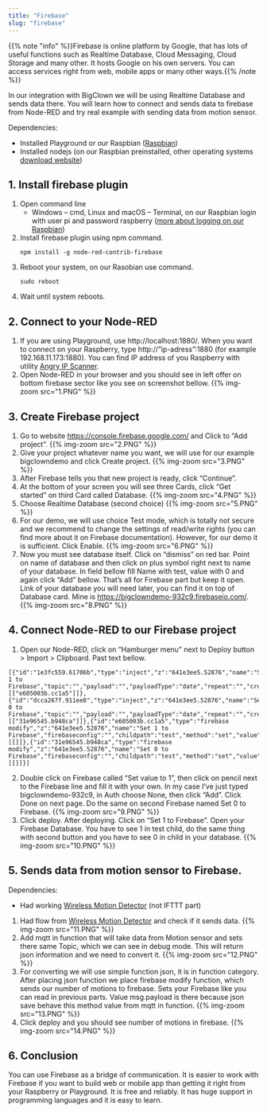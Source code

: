 ```yaml
---
title: "Firebase"
slug: "firebase"
---
```


{{% note "info" %}}Firebase is online platform by Google, that has lots of useful functions such as Realtime Database, Cloud Messaging, Cloud Storage and many other. It hosts Google on his own servers. You can access services right from web, mobile apps or many other ways.{{% /note %}}

In our integration with BigClown we will be using Realtime Database and sends data there. You will learn how to connect and sends data to firebase from Node-RED and try real example with sending data from motion sensor.

Dependencies:

* Installed Playground or our Raspbian ([Raspbian](https://www.bigclown.com/doc/tutorials/raspberry-pi-installation/))
* Installed nodejs (on our Raspbian preinstalled, other operating systems [download website](https://nodejs.org/en/download/))

## 1. Install firebase plugin
1. Open command line
	* Windows – cmd, Linux and macOS – Terminal, on our Raspbian login with user pi and password raspberry ([more about logging on our Raspbian](https://www.bigclown.com/doc/tutorials/raspberry-pi-login/))
2. Install firebase plugin using npm command.
	```
	npm install -g node-red-contrib-firebase
	```
3. Reboot your system, on our Rasobian use command.
	```
	sudo reboot
	```
4. Wait until system reboots.

## 2. Connect to your Node-RED
1. If you are using Playground, use http://localhost:1880/. When you want to connect on your Raspberry, type http://”ip-adress”:1880 (for example 192.168.11.173:1880). You can find IP address of you Raspberry with utility [Angry IP Scanner](http://angryip.org/).
2. Open Node-RED in your browser and you should see in left offer on bottom firebase sector like you see on screenshot bellow.
{{% img-zoom src="1.PNG" %}}

## 3. Create Firebase project
1. Go to website https://console.firebase.google.com/ and Click to “Add project”.
	{{% img-zoom src="2.PNG" %}}
2. Give your project whatever name you want, we will use for our example bigclowndemo and click Create project.
	{{% img-zoom src="3.PNG" %}}
3. After Firebase tells you that new project is ready, click “Continue”.
4. At the bottom of your screen you will see three Cards, click “Get started” on third Card called Database.
	{{% img-zoom src="4.PNG" %}}
5. Choose Realtime Database (second choice)
	{{% img-zoom src="5.PNG" %}}
6. For our demo, we will use choice Test mode, which is totally not secure and we recommend to change the settings of read/write rights (you can find more about it on Firebase documentation). However, for our demo it is sufficient. Click Enable.
	{{% img-zoom src="6.PNG" %}}
7. Now you must see database itself. Click on “dismiss” on red bar. Point on name of database and then click on plus symbol right next to name of your database. In field bellow fill Name with test, value with 0 and again click “Add” bellow. That’s all for Firebase part but keep it open. Link of your database you will need later, you can find it on top of Database card. Mine is https://bigclowndemo-932c9.firebaseio.com/.
	{{% img-zoom src="8.PNG" %}}

## 4. Connect Node-RED to our Firebase project
1. Open our Node-RED, click on “Hamburger menu” next to Deploy button > Import > Clipboard. Past text bellow.
```
[{"id":"1e3fc559.61706b","type":"inject","z":"641e3ee5.52876","name":"Set 1 to Firebase","topic":"","payload":"","payloadType":"date","repeat":"","crontab":"","once":false,"onceDelay":0.1,"x":160,"y":220,"wires":[["e605003b.cc1a5"]]},{"id":"dcca267f.911ee8","type":"inject","z":"641e3ee5.52876","name":"Set 0 to Firebase","topic":"","payload":"","payloadType":"date","repeat":"","crontab":"","once":false,"onceDelay":0.1,"x":160,"y":280,"wires":[["31e96545.b948ca"]]},{"id":"e605003b.cc1a5","type":"firebase modify","z":"641e3ee5.52876","name":"Set 1 to Firebase","firebaseconfig":"","childpath":"test","method":"set","value":"1","priority":"msg.priority","x":410,"y":220,"wires":[[]]},{"id":"31e96545.b948ca","type":"firebase modify","z":"641e3ee5.52876","name":"Set 0 to Firebase","firebaseconfig":"","childpath":"test","method":"set","value":"0","priority":"msg.priority","x":410,"y":280,"wires":[[]]}]
```

2. Double click on Firebase called “Set value to 1”, then click on pencil next to the Firebase line and fill it with your own. In my case I’ve just typed bigclowndemo-932c9, in Auth choose None, then click “Add”. Click Done on next page. Do the same on second Firebase named Set 0 to Firebase.
{{% img-zoom src="9.PNG" %}}
3. Click deploy. After deploying. Click on “Set 1 to Firebase”. Open your Firebase Database. You have to see 1 in test child, do the same thing with second button and you have to see 0 in child in your database.
{{% img-zoom src="10.PNG" %}}

## 5. Sends data from motion sensor to Firebase.
Dependencies:

* Had working [Wireless Motion Detector](https://www.bigclown.com/doc/projects/radio-motion-detector/) (not IFTTT part)

1. Had flow from [Wireless Motion Detector](https://www.bigclown.com/doc/projects/radio-motion-detector/) and check if it sends data.
{{% img-zoom src="11.PNG" %}}
2. Add mqtt in function that will take data from Motion sensor and sets there same Topic, which we can see in debug mode. This will return json information and we need to convert it.
{{% img-zoom src="12.PNG" %}}
3. For converting we will use simple function json, it is in function category. After placing json function we place firebase modify function, which sends our number of motions to firebase. Sets your Firebase like you can read in previous parts. Value msg.payload is there because json save behave this method value from mqtt in function.
{{% img-zoom src="13.PNG" %}}
4. Click deploy and you should see number of motions in firebase.
{{% img-zoom src="14.PNG" %}}

## 6. Conclusion
You can use Firebase as a bridge of communication. It is easier to work with Firebase if you want to build web or mobile app than getting it right from your Raspberry or Playground. It is free and reliably. It has huge support in programming languages and it is easy to learn.
